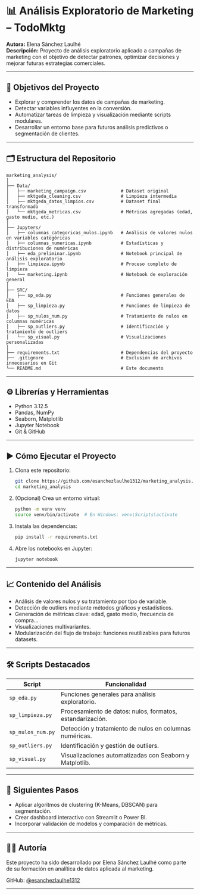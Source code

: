 # 📊 Análisis Exploratorio de Marketing – TodoMktg

**Autora:** Elena Sánchez Laulhé  
**Descripción:** Proyecto de análisis exploratorio aplicado a campañas de marketing con el objetivo de detectar patrones, optimizar decisiones y mejorar futuras estrategias comerciales.

---

## 🎯 Objetivos del Proyecto

- Explorar y comprender los datos de campañas de marketing.
- Detectar variables influyentes en la conversión.
- Automatizar tareas de limpieza y visualización mediante scripts modulares.
- Desarrollar un entorno base para futuros análisis predictivos o segmentación de clientes.

---

## 🗂 Estructura del Repositorio

```
marketing_analysis/
│
├── Data/
│   ├── marketing_campaign.csv             # Dataset original
│   ├── mktgeda_cleaning.csv               # Limpieza intermedia
│   ├── mktgeda_datos_limpios.csv          # Dataset final transformado
│   └── mktgeda_metricas.csv               # Métricas agregadas (edad, gasto medio, etc.)
│
├── Jupyters/
│   ├── columnas_categoricas_nulos.ipynb   # Análisis de valores nulos en variables categóricas
│   ├── columnas_numericas.ipynb           # Estadísticas y distribuciones de numéricas
│   ├── eda_preliminar.ipynb               # Notebook principal de análisis exploratorio
│   ├── limpieza.ipynb                     # Proceso completo de limpieza
│   └── marketing.ipynb                    # Notebook de exploración general
│
├── SRC/
│   ├── sp_eda.py                          # Funciones generales de EDA
│   ├── sp_limpieza.py                     # Funciones de limpieza de datos
│   ├── sp_nulos_num.py                    # Tratamiento de nulos en columnas numéricas
│   ├── sp_outliers.py                     # Identificación y tratamiento de outliers
│   └── sp_visual.py                       # Visualizaciones personalizadas
│
├── requirements.txt                       # Dependencias del proyecto
├── .gitignore                             # Exclusión de archivos innecesarios en Git
└── README.md                              # Este documento
```

---

## ⚙️ Librerías y Herramientas

- Python 3.12.5
- Pandas, NumPy
- Seaborn, Matplotlib
- Jupyter Notebook
- Git & GitHub

---

## ▶️ Cómo Ejecutar el Proyecto

1. Clona este repositorio:

   ```bash
   git clone https://github.com/esanchezlaulhe1312/marketing_analysis.git
   cd marketing_analysis
   ```

2. (Opcional) Crea un entorno virtual:

   ```bash
   python -m venv venv
   source venv/bin/activate  # En Windows: venv\Scripts\activate
   ```

3. Instala las dependencias:

   ```bash
   pip install -r requirements.txt
   ```

4. Abre los notebooks en Jupyter:
   ```bash
   jupyter notebook
   ```

---

## 📈 Contenido del Análisis

- Análisis de valores nulos y su tratamiento por tipo de variable.
- Detección de outliers mediante métodos gráficos y estadísticos.
- Generación de métricas clave: edad, gasto medio, frecuencia de compra...
- Visualizaciones multivariantes.
- Modularización del flujo de trabajo: funciones reutilizables para futuros datasets.

---

## 🛠 Scripts Destacados

| Script            | Funcionalidad                                             |
| ----------------- | --------------------------------------------------------- |
| `sp_eda.py`       | Funciones generales para análisis exploratorio.           |
| `sp_limpieza.py`  | Procesamiento de datos: nulos, formatos, estandarización. |
| `sp_nulos_num.py` | Detección y tratamiento de nulos en columnas numéricas.   |
| `sp_outliers.py`  | Identificación y gestión de outliers.                     |
| `sp_visual.py`    | Visualizaciones automatizadas con Seaborn y Matplotlib.   |

---

## 🔮 Siguientes Pasos

- Aplicar algoritmos de clustering (K-Means, DBSCAN) para segmentación.
- Crear dashboard interactivo con Streamlit o Power BI.
- Incorporar validación de modelos y comparación de métricas.

---

## 👩‍💻 Autoría

Este proyecto ha sido desarrollado por Elena Sánchez Laulhé como parte de su formación en analítica de datos aplicada al marketing.

GitHub: [@esanchezlaulhe1312](https://github.com/esanchezlaulhe1312)

---

##
